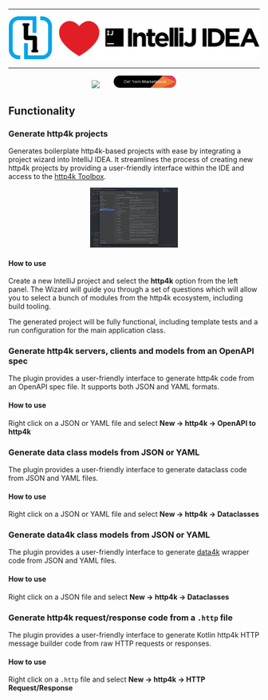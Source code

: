 <hr/>
<img src="logo.png">
<hr/>

<p align="center">
<a href="https://plugins.jetbrains.com/plugin/25243-http4k-toolbox">
<img src="https://img.shields.io/jetbrains/plugin/v/25243-http4k-toolbox"/></a>
&nbsp;
&nbsp;
&nbsp;
<a href="https://plugins.jetbrains.com/plugin/25243-http4k-project-wizard"><img src="install.png" width="25%"></a>
</p>

## Functionality

### Generate http4k projects
Generates boilerplate http4k-based projects with ease by integrating a project wizard into IntelliJ IDEA. It streamlines the process of creating new
http4k projects by providing a user-friendly interface within the IDE and access to the [http4k Toolbox](https://toolbox.http4k.org).

<p align="center">
<img src="screenshot1.png" width="35%">
</p>

#### How to use
Create a new IntelliJ project and select the **http4k** option from the left panel. The Wizard will guide you through a set of questions which will allow you
to select a bunch of modules from the http4k ecosystem, including build tooling.

The generated project will be fully functional, including template tests and a run configuration for the main application class.

### Generate http4k servers, clients and models from an OpenAPI spec  
The plugin provides a user-friendly interface to generate http4k code from an OpenAPI spec file. It supports both JSON and YAML formats.

#### How to use
Right click on a JSON or YAML file and select <b>New -> http4k -> OpenAPI to http4k</b>


### Generate data class models from JSON or YAML
The plugin provides a user-friendly interface to generate dataclass code from JSON and YAML files.</b>

#### How to use
Right click on a JSON or YAML file and select <b>New -> http4k -> Dataclasses</b>

### Generate data4k class models from JSON or YAML
The plugin provides a user-friendly interface to generate <a href="https://github.com/fork-handles/forkhandles/tree/trunk/data4k">data4k</a> wrapper code from JSON and YAML files.</b>

#### How to use
Right click on a JSON file and select <b>New -> http4k -> Dataclasses</b>

### Generate http4k request/response code from  a `.http` file
The plugin provides a user-friendly interface to generate Kotlin http4k HTTP message builder code from raw HTTP requests or responses.

#### How to use
Right click on a `.http` file and select <b>New -> http4k -> HTTP Request/Response</b>

